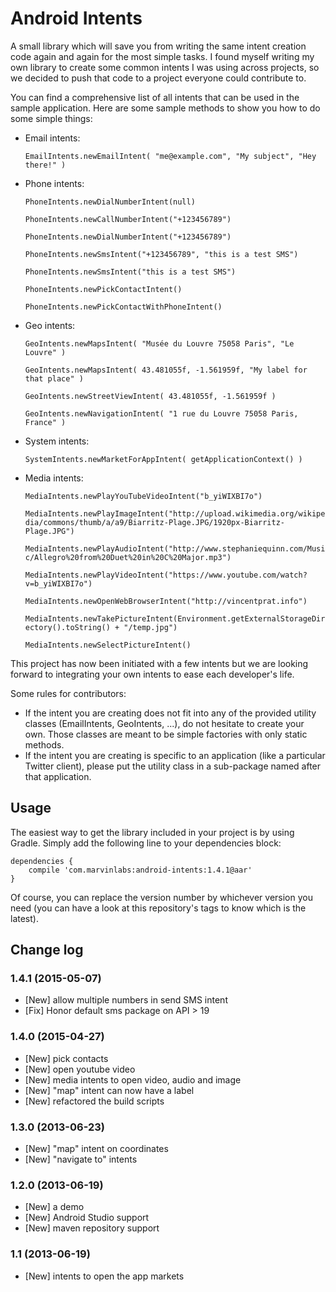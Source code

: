 Android Intents
===============

A small library which will save you from writing the same intent creation code again and again for the most simple tasks. I found myself writing my own 
library to create some common intents I was using across projects, so we decided to push that code to a project everyone could contribute to.

You can find a comprehensive list of all intents that can be used in the sample application. Here are some sample methods to show you how to do some 
simple things:

- Email intents:

    `EmailIntents.newEmailIntent( "me@example.com", "My subject", "Hey there!" )`

- Phone intents:

    `PhoneIntents.newDialNumberIntent(null)`

    `PhoneIntents.newCallNumberIntent("+123456789")`

    `PhoneIntents.newDialNumberIntent("+123456789")`

    `PhoneIntents.newSmsIntent("+123456789", "this is a test SMS")`

    `PhoneIntents.newSmsIntent("this is a test SMS")`

    `PhoneIntents.newPickContactIntent()`

    `PhoneIntents.newPickContactWithPhoneIntent()`
	
- Geo intents:

    `GeoIntents.newMapsIntent( "Musée du Louvre 75058 Paris", "Le Louvre" )`

    `GeoIntents.newMapsIntent( 43.481055f, -1.561959f, "My label for that place" )`

    `GeoIntents.newStreetViewIntent( 43.481055f, -1.561959f )`

    `GeoIntents.newNavigationIntent( "1 rue du Louvre 75058 Paris, France" )`
	
- System intents:

    `SystemIntents.newMarketForAppIntent( getApplicationContext() )`

- Media intents:

    `MediaIntents.newPlayYouTubeVideoIntent("b_yiWIXBI7o")`

	`MediaIntents.newPlayImageIntent("http://upload.wikimedia.org/wikipedia/commons/thumb/a/a9/Biarritz-Plage.JPG/1920px-Biarritz-Plage.JPG")`

    `MediaIntents.newPlayAudioIntent("http://www.stephaniequinn.com/Music/Allegro%20from%20Duet%20in%20C%20Major.mp3")`

    `MediaIntents.newPlayVideoIntent("https://www.youtube.com/watch?v=b_yiWIXBI7o")`

    `MediaIntents.newOpenWebBrowserIntent("http://vincentprat.info")`

    `MediaIntents.newTakePictureIntent(Environment.getExternalStorageDirectory().toString() + "/temp.jpg")`

    `MediaIntents.newSelectPictureIntent()`
	
This project has now been initiated with a few intents but we are looking forward to integrating your own intents to ease each developer's life.

Some rules for contributors: 

- If the intent you are creating does not fit into any of the provided utility classes (EmailIntents, GeoIntents, ...), do not hesitate to create your own. 
Those classes are meant to be simple factories with only static methods.
- If the intent you are creating is specific to an application (like a particular Twitter client), please put the utility class in a sub-package named after 
that application.

## Usage

The easiest way to get the library included in your project is by using Gradle. Simply add the following line to your dependencies block:

    dependencies {
        compile 'com.marvinlabs:android-intents:1.4.1@aar'
    }
    
Of course, you can replace the version number by whichever version you need (you can have a look at this repository's tags to know which is the latest).

## Change log

### 1.4.1 (2015-05-07)

- [New] allow multiple numbers in send SMS intent
- [Fix] Honor default sms package on API > 19

### 1.4.0 (2015-04-27)

- [New] pick contacts
- [New] open youtube video
- [New] media intents to open video, audio and image
- [New] "map" intent can now have a label
- [New] refactored the build scripts

### 1.3.0 (2013-06-23)

- [New] "map" intent on coordinates
- [New] "navigate to" intents

### 1.2.0 (2013-06-19)

- [New] a demo
- [New] Android Studio support
- [New] maven repository support

### 1.1 (2013-06-19)

- [New] intents to open the app markets
